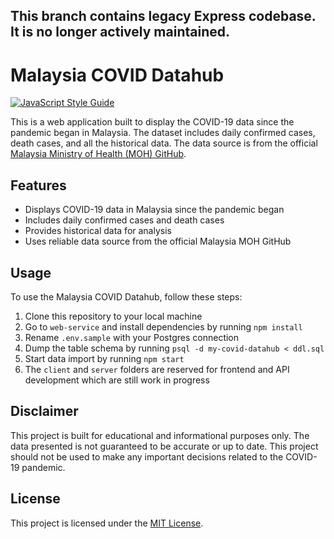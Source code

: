 ## This branch contains legacy Express codebase. It is no longer actively maintained.

# Malaysia COVID Datahub
[![JavaScript Style Guide](https://cdn.rawgit.com/standard/standard/master/badge.svg)](https://github.com/standard/standard)

This is a web application built to display the COVID-19 data since the pandemic began in Malaysia. The dataset includes daily confirmed cases, death cases, and all the historical data. The data source is from the official [Malaysia Ministry of Health (MOH) GitHub](https://github.com/MoH-Malaysia/covid19-public).

## Features

- Displays COVID-19 data in Malaysia since the pandemic began
- Includes daily confirmed cases and death cases
- Provides historical data for analysis
- Uses reliable data source from the official Malaysia MOH GitHub

## Usage
To use the Malaysia COVID Datahub, follow these steps:

1. Clone this repository to your local machine
2. Go to `web-service` and install dependencies by running `npm install`
3. Rename `.env.sample` with your Postgres connection
4. Dump the table schema by running `psql -d my-covid-datahub < ddl.sql`
5. Start data import by running `npm start`
6. The `client` and `server` folders are reserved for frontend and API development which are still work in progress

## Disclaimer

This project is built for educational and informational purposes only. The data presented is not guaranteed to be accurate or up to date. This project should not be used to make any important decisions related to the COVID-19 pandemic.

## License

This project is licensed under the [MIT License](https://opensource.org/licenses/MIT).